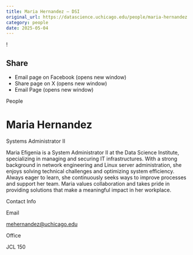 ```yaml
---
title: Maria Hernandez – DSI
original_url: https://datascience.uchicago.edu/people/maria-hernandez
category: people
date: 2025-05-04
---
```


<!-- Table-like structure detected -->

!

## Share

* Email page on Facebook (opens new window)
* Share page on X (opens new window)
* Email Page (opens new window)

<!-- Table-like structure detected -->

People

# Maria Hernandez

Systems Administrator II

Maria Efigenia is a System Administrator II at the Data Science Institute, specializing in managing and securing IT infrastructures. With a strong background in network engineering and Linux server administration, she enjoys solving technical challenges and optimizing system efficiency. Always eager to learn, she continuously seeks ways to improve processes and support her team. Maria values collaboration and takes pride in providing solutions that make a meaningful impact in her workplace.

Contact Info

Email

[mehernandez@uchicago.edu](mailto:mehernandez@uchicago.edu)

Office

JCL 150